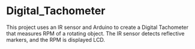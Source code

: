 # Digital_Tachometer
This project uses an IR sensor and Arduino to create a Digital Tachometer that measures RPM of a rotating object. The IR sensor detects reflective markers, and the RPM is displayed LCD.
